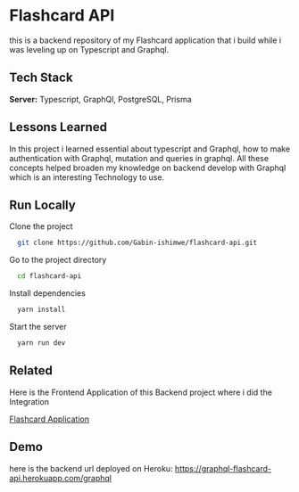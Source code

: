 
# Flashcard API

this is a backend repository of my Flashcard application that i build while i was leveling up on Typescript and Graphql. 

## Tech Stack

**Server:** Typescript, GraphQl, PostgreSQL, Prisma


## Lessons Learned

In this project i learned essential about typescript and Graphql, how to make authentication with Graphql, mutation and queries in graphql. All these concepts helped broaden my knowledge on backend develop with Graphql which is an interesting Technology to use.


## Run Locally

Clone the project

```bash
  git clone https://github.com/Gabin-ishimwe/flashcard-api.git
```

Go to the project directory

```bash
  cd flashcard-api
```

Install dependencies

```bash
  yarn install
```

Start the server

```bash
  yarn run dev
```


## Related

Here is the Frontend Application of this Backend project where i did the Integration

[Flashcard Application](https://github.com/Gabin-ishimwe/flashcard-api-fe)


## Demo
here is the backend url deployed on Heroku:
https://graphql-flashcard-api.herokuapp.com/graphql

